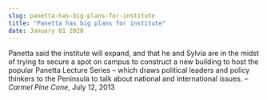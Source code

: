 ```yaml
---
slug: panetta-has-big-plans-for-institute
title: "Panetta has big plans for institute"
date: January 01 2020
---
```


<p>Panetta said the institute will expand, and that he and Sylvia are in the midst of trying to secure a spot on campus to construct a new building to host the popular Panetta Lecture Series – which draws political leaders and policy thinkers to the Peninsula to talk about national and international issues. – <em>Carmel Pine Cone</em>, July 12, 2013
</p>
